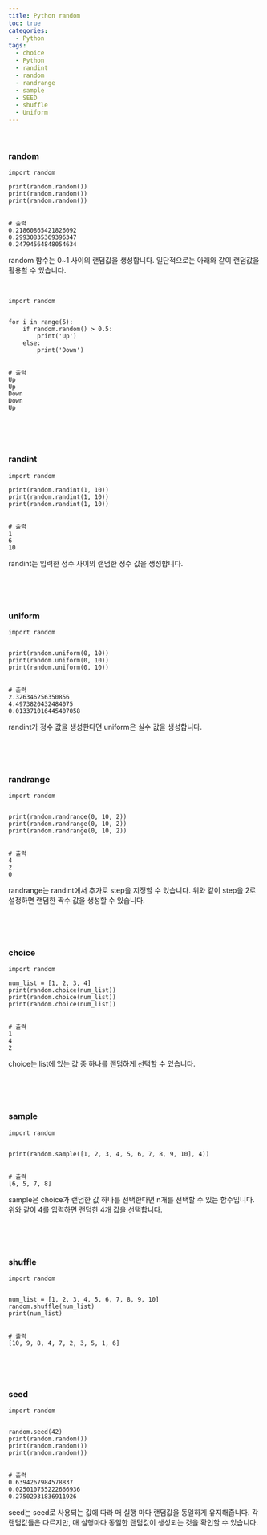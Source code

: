 ```yaml
---
title: Python random
toc: true
categories:
  - Python
tags:
  - choice
  - Python
  - randint
  - random
  - randrange
  - sample
  - SEED
  - shuffle
  - Uniform
---
```


 


### **random**



```
import random

print(random.random())
print(random.random())
print(random.random())


# 출력
0.21860865421826092
0.29930835369396347
0.24794564848054634
```

random 함수는 0~1 사이의 랜덤값을 생성합니다. 일단적으로는 아래와 같이 랜덤값을 활용할 수 있습니다.


 



```
import random


for i in range(5):
    if random.random() > 0.5:
        print('Up')
    else:
        print('Down')
        
        
# 출력
Up
Up
Down
Down
Up
```

 


 


### **randint**



```
import random

print(random.randint(1, 10))
print(random.randint(1, 10))
print(random.randint(1, 10))


# 출력
1
6
10
```

randint는 입력한 정수 사이의 랜덤한 정수 값을 생성합니다.


 


 


### **uniform**



```
import random


print(random.uniform(0, 10))
print(random.uniform(0, 10))
print(random.uniform(0, 10))


# 출력
2.326346256350856
4.4973820432484075
0.013371016445407058
```

randint가 정수 값을 생성한다면 uniform은 실수 값을 생성합니다.


 


 


### **randrange**



```
import random


print(random.randrange(0, 10, 2))
print(random.randrange(0, 10, 2))
print(random.randrange(0, 10, 2))


# 출력
4
2
0
```

randrange는 randint에서 추가로 step을 지정할 수 있습니다. 위와 같이 step을 2로 설정하면 랜덤한 짝수 값을 생성할 수 있습니다.


 


 


### **choice**



```
import random

num_list = [1, 2, 3, 4]
print(random.choice(num_list))
print(random.choice(num_list))
print(random.choice(num_list))


# 출력
1
4
2
```

choice는 list에 있는 값 중 하나를 랜덤하게 선택할 수 있습니다.


 


 


### **sample**



```
import random


print(random.sample([1, 2, 3, 4, 5, 6, 7, 8, 9, 10], 4))


# 출력
[6, 5, 7, 8]
```

sample은 choice가 랜덤한 값 하나를 선택한다면 n개를 선택할 수 있는 함수입니다. 위와 같이 4를 입력하면 랜덤한 4개 값을 선택합니다.


 


 


### **shuffle**



```
import random


num_list = [1, 2, 3, 4, 5, 6, 7, 8, 9, 10]
random.shuffle(num_list)
print(num_list)


# 출력
[10, 9, 8, 4, 7, 2, 3, 5, 1, 6]
```

 


 


### **seed**



```
import random


random.seed(42)
print(random.random())
print(random.random())
print(random.random())


# 출력
0.6394267984578837
0.025010755222666936
0.27502931836911926
```

seed는 seed로 사용되는 값에 따라 매 실행 마다 랜덤값을 동일하게 유지해줍니다. 각 랜덤값들은 다르지만, 매 실행마다 동일한 랜덤값이 생성되는 것을 확인할 수 있습니다.


 

